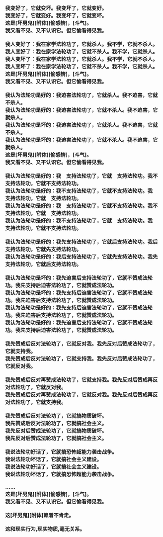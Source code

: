 <h3>
<br>我变好了，它就变坏。我变坏了，它就变好。
<br>我变好了，它就变好。我变坏了，它就变坏。
<br>这是[坏男鬼][附体][偷感情]，[斗气]。
<br>我又看不见、又不认识它。但它偷看得见我。
<br>
<br>我人变好了：我在家学法轮功了，它就杀人。我不学，它就不杀人。
<br>我人变好了：我在家学法轮功了，它就不杀人。我不学，它就杀人。
<br>我人变坏了：我在家学法轮功了，它就杀人。我不学，它就不杀人。
<br>我人变坏了：我在家学法轮功了，它就不杀人。我不学，它就杀人。
<br>这是[坏男鬼][附体][偷感情]，[斗气]。
<br>我又看不见、又不认识它。但它偷看得见我。
<br>
<br>我认为法轮功是好的：我迫害法轮功了，它就杀人。我不迫害，它就不杀人。
<br>我认为法轮功是好的：我迫害法轮功了，它就不杀人。我不迫害，它就杀人。
<br>我认为法轮功是坏的：我迫害法轮功了，它就杀人。我不迫害，它就不杀人。
<br>我认为法轮功是坏的：我迫害法轮功了，它就不杀人。我不迫害，它就杀人。
<br>这是[坏男鬼][附体][偷感情]，[斗气]。
<br>我又看不见、又不认识它。但它偷看得见我。
<br>
<br>我认为法轮功是好的：我　支持法轮功了，它就　支持法轮功。我不支持法轮功，它就不支持法轮功。
<br>我认为法轮功是好的：我不支持法轮功了，它就不支持法轮功。我　支持法轮功，它就　支持法轮功。
<br>我认为法轮功是好的：我　支持法轮功了，它就不支持法轮功。我不支持法轮功，它就　支持法轮功。
<br>我认为法轮功是好的：我不支持法轮功了，它就　支持法轮功。我　支持法轮功，它就不支持法轮功。
<br>
<br>我认为法轮功是好的：我先支持法轮功了，它就后支持法轮功。我后支持法轮功，它就先支持法轮功。
<br>我认为法轮功是好的：我后支持法轮功了，它就先支持法轮功。我先支持法轮功，它就后支持法轮功。
<br>
<br>我认为法轮功是坏的：我先迫害后支持法轮功了，它就不赞成法轮功。我先支持后迫害法轮功了，它就赞成法轮功。
<br>我认为法轮功是坏的：我先支持后迫害法轮功了，它就不赞成法轮功。我先迫害后支持法轮功了，它就赞成法轮功。
<br>我认为法轮功是好的：我先支持后迫害法轮功了，它就不赞成法轮功。我先迫害后支持法轮功了，它就赞成法轮功。
<br>我认为法轮功是好的：我先迫害后支持法轮功了，它就不赞成法轮功。我先支持后迫害法轮功了，它就赞成法轮功。
<br>
<br>我先赞成后反对法轮功了，它就反对我。我先反对后赞成法轮功了，它就支持我。
<br>我先赞成后反对法轮功了，它就支持我。我先反对后赞成法轮功了，它就反对我。
<br>
<br>我先赞成后反对再赞成法轮功了，它就支持我。我先反对后赞成再反对法轮功了，它就反对我。
<br>我先赞成后反对再赞成法轮功了，它就反对我。我先反对后赞成再反对法轮功了，它就支持我。
<br>
<br>我先赞成后反对法轮功了，它就搞物质破坏。
<br>我先赞成后反对法轮功了，它就搞社会主义。
<br>我先反对后赞成法轮功了，它就搞物质破坏。
<br>我先反对后赞成法轮功了，它就搞社会主义。
<br>
<br>我说法轮功好话了，它就搞恐怖超能力袭击战争。
<br>我说法轮功坏话了，它就搞社会主义建设。
<br>我说法轮功好话了，它就搞社会主义建设。
<br>我说法轮功坏话了，它就搞恐怖超能力袭击战争。
<br>
<br>......
<br>这是[坏男鬼][附体][偷感情]，[斗气]。
<br>我又看不见、又不认识它。但它偷看得见我。
<br>
<br>这[坏男鬼][附体]赖着不肯走。
<br>
<br>这和现实行为,现实物质,毫无关系。
</h3>
